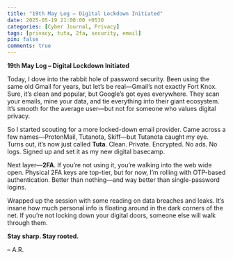 ```yaml
---
title: "19th May Log – Digital Lockdown Initiated"
date: 2025-05-19 21:00:00 +0530
categories: [Cyber Journal, Privacy]
tags: [privacy, tuta, 2fa, security, email]
pin: false
comments: true
---
```

**19th May Log – Digital Lockdown Initiated**

Today, I dove into the rabbit hole of password security. Been using the same old Gmail for years, but let’s be real—Gmail’s not exactly Fort Knox. Sure, it’s clean and popular, but Google’s got eyes everywhere. They scan your emails, mine your data, and tie everything into their giant ecosystem. It’s smooth for the average user—but not for someone who values digital privacy.

So I started scouting for a more locked-down email provider. Came across a few names—ProtonMail, Tutanota, Skiff—but Tutanota caught my eye. Turns out, it’s now just called **Tuta**. Clean. Private. Encrypted. No ads. No logs. Signed up and set it as my new digital basecamp.

Next layer—**2FA**. If you’re not using it, you’re walking into the web wide open. Physical 2FA keys are top-tier, but for now, I’m rolling with OTP-based authentication. Better than nothing—and way better than single-password logins.

Wrapped up the session with some reading on data breaches and leaks. It’s insane how much personal info is floating around in the dark corners of the net. If you’re not locking down your digital doors, someone else will walk through them.

**Stay sharp. Stay rooted.**

– A.R.
